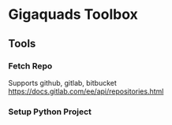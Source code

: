 # Gigaquads Toolbox

## Tools
### Fetch Repo
Supports github, gitlab, bitbucket
https://docs.gitlab.com/ee/api/repositories.html

### Setup Python Project
